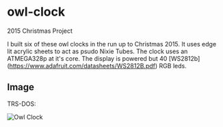 # owl-clock
2015 Christmas Project

I built six of these owl clocks in the run up to Christmas 2015.
It uses edge lit acrylic sheets to act as psudo Nixie Tubes. The clock uses an ATMEGA328p at it's core. The display is powered but 40 [WS2812b] (https://www.adafruit.com/datasheets/WS2812B.pdf) RGB leds.

Image
-----------

TRS-DOS:

![Owl Clock](https://retrotechjournal.files.wordpress.com/2016/03/owlclockinfrontoftree.jpg)